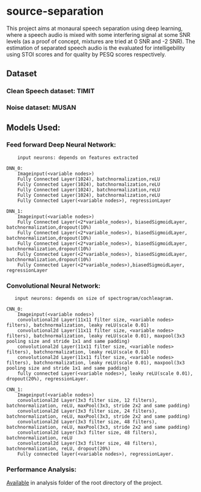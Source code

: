 # source-separation

This project aims at monaural speech separation using deep learning, where a speech audio is mixed with some interfering signal at some SNR levels (as a proof of concept, mixtures are tried at 0 SNR and -2 SNR). The estimation of separated speech audio is the evaluated for intelligebility using STOI scores and for quality by PESQ scores respectively.

## Dataset

### Clean Speech dataset: TIMIT

### Noise dataset: MUSAN

## Models Used:

### Feed forward Deep Neural Network:
        
        input neurons: depends on features extracted
        
```
DNN_0: 
    Imageinput(<variable nodes>)
    Fully Connected Layer(1024), batchnormalization,reLU
    Fully Connected Layer(1024), batchnormalization,reLU
    Fully Connected Layer(1024), batchnormalization,reLU
    Fully Connected Layer(1024), batchnormalization,reLU
    Fully Connected Layer(<variable nodes>), regressionLayer
```
```        
DNN_1: 
    Imageinput(<variable nodes>)
    Fully Connected Layer(<2*variable_nodes>), biasedSigmoidLayer, batchnormalization,dropout(10%)
    Fully Connected Layer(<2*variable_nodes>), biasedSigmoidLayer, batchnormalization,dropout(10%)
    Fully Connected Layer(<2*variable_nodes>), biasedSigmoidLayer, batchnormalization,dropout(10%)
    Fully Connected Layer(<2*variable_nodes>), biasedSigmoidLayer, batchnormalization,dropout(10%)
    Fully Connected Layer(<2*variable_nodes>),biasedSigmoidLayer, regressionLayer
```
        
### Convolutional Neural Network:

       input neurons: depends on size of spectrogram/cochleagram.
       
```
CNN_0:
    Imageinput(<variable nodes>)
    convolutional2d Layer(11x11 filter size, <variable nodes> filters), batchnormalization, leaky reLU(scale 0.01)
    convolutional2d Layer(11x11 filter size, <variable nodes> filters), batchnormalization, leaky reLU(scale 0.01), maxpool(3x3 pooling size and stride 1x1 and same padding)
    convolutional2d Layer(11x11 filter size, <variable nodes> filters), batchnormalization, leaky reLU(scale 0.01)
    convolutional2d Layer(11x11 filter size, <variable nodes> filters), batchnormalization, leaky reLU(scale 0.01), maxpool(3x3 pooling size and stride 1x1 and same padding)
    fully connected Layer(<variable nodes>), leaky reLU(scale 0.01), dropout(20%), regressionLayer.
```
       
```
CNN_1: 
    Imageinput(<variable nodes>)
    convolutional2d Layer(3x3 filter size, 12 filters), batchnormalization, reLU, maxPool(3x3, stride 2x2 and same padding) 
    convolutional2d Layer(3x3 filter size, 24 filters), batchnormalization, reLU, maxPool(3x3, stride 2x2 and same padding) 
    convolutional2d Layer(3x3 filter size, 48 filters), batchnormalization, reLU, maxPool(3x3, stride 2x2 and same padding) 
    convolutional2d Layer(3x3 filter size, 48 filters), batchnormalization, reLU 
    convolutional2d Layer(3x3 filter size, 48 filters), batchnormalization, reLU, dropout(20%) 
    Fully connected layer(<variable nodes>), regressionLayer.
```
       
       
 ### Performance Analysis: 

[Available](https://github.com/t6nand/source-separation/blob/master/analysis/performance_analysis.pdf) in analysis folder of the root directory of the project. 

